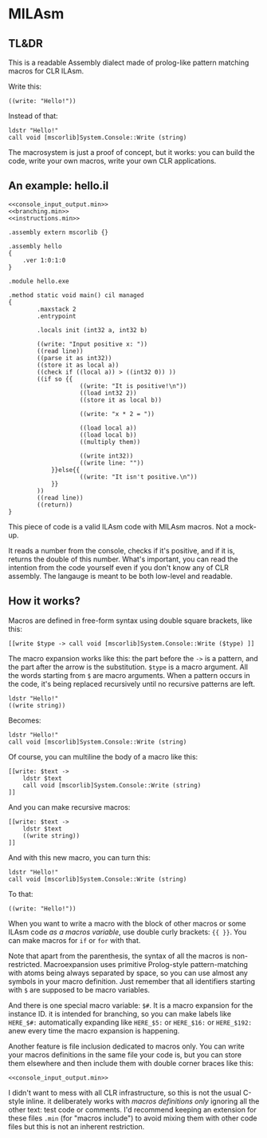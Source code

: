 MILAsm
======

## TL&DR

This is a readable Assembly dialect made of prolog-like pattern matching macros for CLR ILAsm.

Write this:

    ((write: "Hello!"))

Instead of that:

    ldstr "Hello!"
    call void [mscorlib]System.Console::Write (string)

The macrosystem is just a proof of concept, but it works: you can build the code, write your own macros, write your own CLR applications.

## An example: hello.il

    <<console_input_output.min>>
    <<branching.min>>
    <<instructions.min>>
    
    .assembly extern mscorlib {}
    
    .assembly hello
    {
        .ver 1:0:1:0
    }
    
    .module hello.exe
    
    .method static void main() cil managed
    {
            .maxstack 2
            .entrypoint
        
            .locals init (int32 a, int32 b)

            ((write: "Input positive x: "))
            ((read line))
            ((parse it as int32))
            ((store it as local a))
            ((check if ((local a)) > ((int32 0)) ))
            ((if so {{
                        ((write: "It is positive!\n")) 
                        ((load int32 2))
                        ((store it as local b))
                         
                        ((write: "x * 2 = "))
    
                        ((load local a))
                        ((load local b))
                        ((multiply them))

                        ((write int32))      
                        ((write line: ""))      
                }}else{{
                        ((write: "It isn't positive.\n"))
                }} 
            ))
            ((read line))           
            ((return))
    }

This piece of code is a valid ILAsm code with MILAsm macros. Not a mock-up. 

It reads a number from the console, checks if it's positive, and if it is, returns the double of this number. What's important, you can read the intention from the code yourself even if you don't know any of CLR assembly. The langauge is meant to be both low-level and readable.

## How it works?

Macros are defined in free-form syntax using double square brackets, like this:

    [[write $type -> call void [mscorlib]System.Console::Write ($type) ]]

The macro expansion works like this: the part before the `->` is a pattern, and the part after the arrow is the substitution. `$type` is a macro argument. All the words starting from `$` are macro arguments. When a pattern occurs in the code, it's being replaced recursively until no recursive patterns are left.

    ldstr "Hello!"
    ((write string))
    
Becomes:

    ldstr "Hello!"
    call void [mscorlib]System.Console::Write (string)
    
Of course, you can multiline the body of a macro like this:

    [[write: $text -> 
	    ldstr $text 
	    call void [mscorlib]System.Console::Write (string) 
    ]]

And you can make recursive macros:

    [[write: $text -> 
        ldstr $text 
        ((write string))
    ]]

And with this new macro, you can turn this:

    ldstr "Hello!"
    call void [mscorlib]System.Console::Write (string)
    
To that:    

    ((write: "Hello!"))
    
When you want to write a macro with the block of other macros or some ILAsm code _as a macros variable_, use double curly brackets: `{{ }}`. You can make macros for `if` or `for` with that.

Note that apart from the parenthesis, the syntax of all the macros is non-restricted. Macroexpansion uses primitive Prolog-style pattern-matching with atoms being always separated by space, so you can use almost any symbols in your macro definition. Just remember that all identifiers starting with `$` are supposed to be macro variables.  

And there is one special macro variable: `$#`. It is a macro expansion for the instance ID. it is intended for branching, so you can make labels like `HERE_$#:` automatically expanding like `HERE_$5:` or `HERE_$16:` or `HERE_$192:` anew every time the macro expansion is happening.

Another feature is file inclusion dedicated to macros only. You can write your macros definitions in the same file your code is, but you can store them elsewhere and then include them with double corner braces like this:

    <<console_input_output.min>>
 
I didn't want to mess with all CLR infrastructure, so this is not the usual C-style inline. it deliberately works with *macros definitions only* ignoring all the other text: test code or comments. I'd recommend keeping an extension for these files `.min` (for "macros include") to avoid mixing them with other code files but this is not an inherent restriction.
